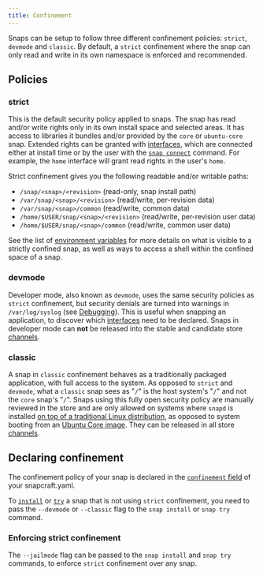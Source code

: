 ```yaml
---
title: Confinement
---
```


Snaps can be setup to follow three different confinement policies: `strict`, `devmode` and `classic`. By default, a `strict` confinement where the snap can only read and write in its own namespace is enforced and recommended.

## Policies

### strict

This is the default security policy applied to snaps. The snap has read and/or write rights only in its own install space and selected areas. It has access to libraries it bundles and/or provided by the `core` or `ubuntu-core` snap. Extended rights can be granted with [interfaces](/docs/core/interfaces), which are connected either at install time or by the user with the [`snap connect`](/docs/reference/snap-command#connect) command. For example, the `home` interface will grant read rights in the user's `home`.

Strict confinement gives you the following readable and/or writable paths:

* `/snap/<snap>/<revision>` (read-only, snap install path)
* `/var/snap/<snap>/<revision>` (read/write, per-revision data)
* `/var/snap/<snap>/common` (read/write, common data)
* `/home/$USER/snap/<snap>/<revision>` (read/write, per-revision user data)
* `/home/$USER/snap/<snap>/common` (read/write, common user data)

See the list of [environment variables](/docs/reference/env) for more details on what is visible to a strictly confined snap, as well as ways to access a shell within the confined space of a snap.

### devmode

Developer mode, also known as `devmode`, uses the same security policies as `strict` confinement, but security denials are turned into warnings in `/var/log/syslog` (see [Debugging](/docs/build-snaps/debugging)). This is useful when snapping an application, to discover which [interfaces](/docs/core/interfaces) need to be declared. Snaps in developer mode can **not** be released into the stable and candidate store [channels](/docs/reference/channels).

### classic

A snap in `classic` confinement behaves as a traditionally packaged application, with full access to the system. As opposed to `strict` and `devmode`, what a `classic` snap sees as "`/`" is the host system's "`/`" and not the `core` snap's "`/`". Snaps using this fully open security policy are manually reviewed in the store and are only allowed on systems where `snapd` is installed [on top of a traditional Linux distribution](/docs/core/install), as opposed to system booting from an [Ubuntu Core image](https://docs.ubuntu.com/core/en/guides/build-device/image-building). They can be released in all store [channels](/docs/reference/channels).

## Declaring confinement

The confinement policy of your snap is declared in the [`confinement` field](/docs/build-snaps/syntax) of your snapcraft.yaml.

To [`install`](/docs/reference/snap-command#install) or [`try`](/docs/reference/snap-command#try) a snap that is not using `strict` confinement, you need to pass the `--devmode` or `--classic` flag to the `snap install` or `snap try` command.

### Enforcing strict confinement

The `--jailmode` flag can be passed to the `snap install` and `snap try` commands, to enforce `strict` confinement over any snap.

